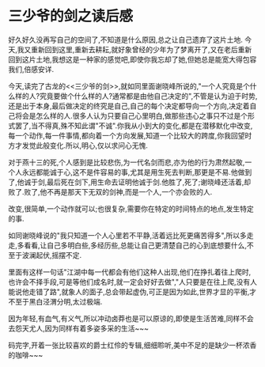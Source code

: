 # 三少爷的剑之读后感

好久好久没再写自己的空间了,不知道是什么原因,总之让自己遗弃了这片土地. 
今天,我又重新回到这里,重新去耕耘,就好象曾经的少年为了梦离开了,又在老后重新回到这片土地,我想这是一种家的感觉吧,即使你我忘却了她,但她总是能宽大得包容我们,倍感安详. 

今天,读完了古龙的<<三少爷的剑>>,就如同里面谢晓峰所说的,"一个人究竟是个什么样的人?究竟要做个什么样的人?通常都是由他自己决定的",不管是认为迫于时势,还是出于本身,最后做决定的终究是自己,自己的每个决定都导向一个方向,决定着自己将会是怎么样的人.很多人认为只要自己心里明白,做那些违心之事只不过是个形式罢了,当不得真,殊不知此谓"不诚".你我从小到大的变化,都是在潜移默化中改变,每一个动作,每一件事情,都向着一个方向发展,知道一个比较大的跨度,你我回望时方才发觉此般变化.所以,明心,仅以求问心无愧. 

对于燕十三的死,个人感到是比较悲伤,为一代名剑而悲,亦为他的行为肃然起敬,一个人永远都能诚于心,这不是件容易的事,尤其是用生死去判断,那更是不易.他做到了,他诚于剑,最后死在剑下,用生命去证明他诚于剑.他胜了,死了;谢晓峰还活着,却败了.败了,他不再是那天下无双的剑神,而是一个人,一个亦会败的人. 

改变,很简单,一个动作就可以;也很复杂,需要你在特定的时间特点的地点,发生特定的事. 

如同谢晓峰说的"我只知道一个人心里若不平静,活着远比死更痛苦得多",所以多走走,多看看,让自己多明白些,多经历些,总能让自己更清楚自己的心到底想要什么,不至于波澜起伏,摇摆不定. 

里面有这样一句话"江湖中每一代都会有他们这种人出现,他们在挣扎着往上爬时,也许会不择手段,可是等他们成名时,就一定会好好去做","人只要是在往上爬,没有人能说他走错了路",就象人的面子,总会带起虚伪,可正是因为如此,世界才显的平衡,才不至于黑白泾渭分明,太过极端. 

因为年轻,有血气,有义气,所以冲动卤莽也是可以原谅的,即使是生活苦难,同样不会去怨天尤人,因为同样有着多姿多采的生活~~~ 

码完字,开着一张比较喜欢的爵士红伶的专辑,细细聆听,美中不足的是缺少一杯浓香的咖啡~~~
